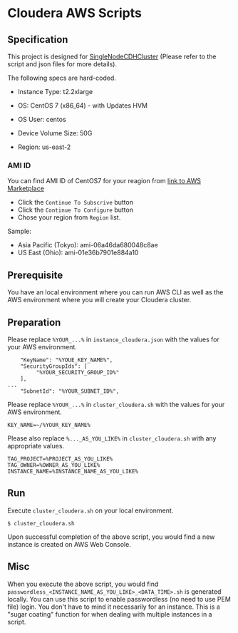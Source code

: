 # Cloudera AWS Scripts

## Specification

This project is designed for [SingleNodeCDHCluster](https://github.com/YoshiyukiKono/SingleNodeCDHCluster) (Please refer to the script and json files for more details).

The following specs are hard-coded.
- Instance Type: t2.2xlarge
- OS: CentOS 7 (x86_64) - with Updates HVM
- OS User: centos
- Device Volume Size: 50G

- Region: us-east-2

### AMI ID
You can find AMI ID of CentOS7 for your reagion from [link to AWS Marketplace](https://aws.amazon.com/marketplace/pp/B00O7WM7QW)
- Click the `Continue To Subscrive` button
- Click the `Continue To Configure` button
- Chose your region from `Region` list.

Sample:
- Asia Pacific (Tokyo): ami-06a46da680048c8ae
- US East (Ohio): ami-01e36b7901e884a10

## Prerequisite
You have an local environment where you can run AWS CLI as well as the AWS environment where you will create your Cloudera cluster.

## Preparation

Please replace `%YOUR_...%` in `instance_cloudera.json` with the values for your AWS environment.

```
    "KeyName": "%YOUE_KEY_NAME%",
    "SecurityGroupIds": [
         "%YOUR_SECURITY_GROUP_ID%"
    ],
...
    "SubnetId": "%YOUR_SUBNET_ID%",
```

Please replace `%YOUR_...%` in `cluster_cloudera.sh` with the values for your AWS environment.

```
KEY_NAME=~/%YOUR_KEY_NAME%
```

Please also replace `%..._AS_YOU_LIKE%` in `cluster_cloudera.sh` with any appropriate values.

```
TAG_PROJECT=%PROJECT_AS_YOU_LIKE%
TAG_OWNER=%OWNER_AS_YOU_LIKE%
INSTANCE_NAME=%INSTANCE_NAME_AS_YOU_LIKE%
```

## Run

Execute `cluster_cloudera.sh` on your local environment.
```
$ cluster_cloudera.sh 
```

Upon successful completion of the above script, you would find a new instance is created on AWS Web Console.

## Misc

When you execute the above script, you would find `passwordless_<INSTANCE_NAME_AS_YOU_LIKE>_<DATA_TIME>.sh` is generated locally.
You can use this script to enable passwordless (no need to use PEM file) login. You don't have to mind it necessarily for an instance.
This is a "sugar coating" function for when dealing with multiple instances in a script.
